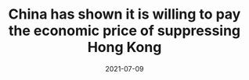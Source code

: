 ---
title: "China has shown it is willing to pay the economic price of suppressing Hong Kong"
collection: commentary
permalink: /commentary/guardian
date: 2021-07-09
venue: 'The Guardian'
paperurl: 'https://www.theguardian.com/commentisfree/2020/jul/09/china-economic-hong-kong-financial-beijing'
---